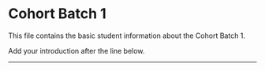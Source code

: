 # Cohort Batch 1 

This file contains the basic student information about the Cohort Batch 1.

Add your introduction after the line below.

<hr />
